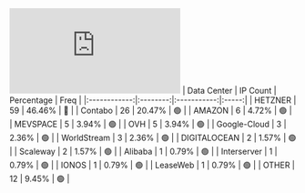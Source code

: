![Diagramm](https://github.com/obajay/StateSync-snapshots/blob/main/Projects/Dymension/1/README.md)
| Data Center | IP Count | Percentage | Freq |
|:------------:|:--------:|:-----------:|:-----:|
| HETZNER | 59 | 46.46% | 🔴 |
| Contabo | 26 | 20.47% | 🟢 |
| AMAZON | 6 | 4.72% | 🟢 |
| MEVSPACE | 5 | 3.94% | 🟢 |
| OVH | 5 | 3.94% | 🟢 |
| Google-Cloud | 3 | 2.36% | 🟢 |
| WorldStream | 3 | 2.36% | 🟢 |
| DIGITALOCEAN | 2 | 1.57% | 🟢 |
| Scaleway | 2 | 1.57% | 🟢 |
| Alibaba | 1 | 0.79% | 🟢 |
| Interserver | 1 | 0.79% | 🟢 |
| IONOS | 1 | 0.79% | 🟢 |
| LeaseWeb | 1 | 0.79% | 🟢 |
| OTHER | 12 | 9.45% | 🟢 |